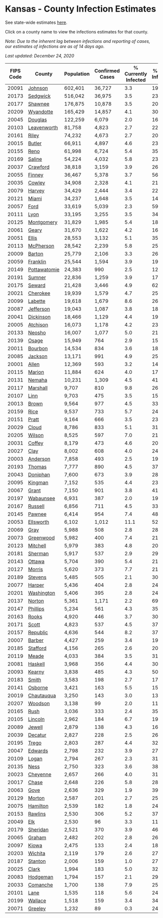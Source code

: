 # Kansas - County Infection Estimates

See state-wide estimates [here](/infections/us-ks).

Click on a county name to view the infections estimates for that county.

*Note: Due to the inherent lag between infections and reporting of cases, our estimates of infections are as of 14 days ago.*

*Last updated: December 24, 2020*

|   FIPS Code |                       County |   Population |   Confirmed Cases |   % Currently Infected |   % Total Infected |
|-------------|------------------------------|--------------|-------------------|------------------------|--------------------|
|       20091 |           [Johnson](johnson) |      602,401 |            36,727 |                    3.3 |               19.9 |
|       20173 |         [Sedgwick](sedgwick) |      516,042 |            36,975 |                    3.5 |               23.2 |
|       20177 |           [Shawnee](shawnee) |      176,875 |            10,878 |                    3.5 |               20.1 |
|       20209 |       [Wyandotte](wyandotte) |      165,429 |            14,857 |                    4.1 |               30.8 |
|       20045 |           [Douglas](douglas) |      122,259 |             6,079 |                    2.0 |               16.3 |
|       20103 |   [Leavenworth](leavenworth) |       81,758 |             4,823 |                    2.7 |               22.0 |
|       20161 |               [Riley](riley) |       74,232 |             4,673 |                    2.7 |               20.5 |
|       20015 |             [Butler](butler) |       66,911 |             4,897 |                    4.6 |               23.2 |
|       20155 |                 [Reno](reno) |       61,998 |             6,724 |                    5.4 |               35.2 |
|       20169 |             [Saline](saline) |       54,224 |             4,032 |                    5.8 |               23.1 |
|       20037 |         [Crawford](crawford) |       38,818 |             3,159 |                    3.9 |               26.2 |
|       20055 |             [Finney](finney) |       36,467 |             5,378 |                    3.7 |               56.3 |
|       20035 |             [Cowley](cowley) |       34,908 |             2,328 |                    4.1 |               21.2 |
|       20079 |             [Harvey](harvey) |       34,429 |             2,444 |                    3.4 |               22.8 |
|       20121 |               [Miami](miami) |       34,237 |             1,648 |                    3.5 |               14.9 |
|       20057 |                 [Ford](ford) |       33,619 |             5,039 |                    2.3 |               59.1 |
|       20111 |                 [Lyon](lyon) |       33,195 |             3,255 |                    3.5 |               34.5 |
|       20125 |     [Montgomery](montgomery) |       31,829 |             1,985 |                    5.4 |               18.9 |
|       20061 |               [Geary](geary) |       31,670 |             1,622 |                    4.2 |               16.3 |
|       20051 |               [Ellis](ellis) |       28,553 |             3,132 |                    5.1 |               35.4 |
|       20113 |       [McPherson](mcpherson) |       28,542 |             2,239 |                    5.8 |               25.5 |
|       20009 |             [Barton](barton) |       25,779 |             2,106 |                    3.3 |               26.6 |
|       20059 |         [Franklin](franklin) |       25,544 |             1,594 |                    3.9 |               19.9 |
|       20149 | [Pottawatomie](pottawatomie) |       24,383 |               990 |                    2.5 |               12.7 |
|       20191 |             [Sumner](sumner) |       22,836 |             1,259 |                    3.9 |               17.4 |
|       20175 |             [Seward](seward) |       21,428 |             3,446 |                    4.9 |               62.4 |
|       20021 |         [Cherokee](cherokee) |       19,939 |             1,579 |                    4.7 |               25.5 |
|       20099 |           [Labette](labette) |       19,618 |             1,679 |                    8.6 |               26.1 |
|       20087 |       [Jefferson](jefferson) |       19,043 |             1,087 |                    3.8 |               18.2 |
|       20041 |       [Dickinson](dickinson) |       18,466 |             1,129 |                    4.4 |               19.0 |
|       20005 |         [Atchison](atchison) |       16,073 |             1,178 |                    4.2 |               23.8 |
|       20133 |             [Neosho](neosho) |       16,007 |             1,077 |                    5.0 |               21.4 |
|       20139 |               [Osage](osage) |       15,949 |               764 |                    2.9 |               15.3 |
|       20011 |           [Bourbon](bourbon) |       14,534 |               834 |                    3.6 |               18.3 |
|       20085 |           [Jackson](jackson) |       13,171 |               991 |                    4.9 |               25.0 |
|       20001 |               [Allen](allen) |       12,369 |               593 |                    3.2 |               14.7 |
|       20115 |             [Marion](marion) |       11,884 |               624 |                    4.0 |               17.0 |
|       20131 |             [Nemaha](nemaha) |       10,231 |             1,309 |                    4.5 |               41.9 |
|       20117 |         [Marshall](marshall) |        9,707 |               810 |                    9.8 |               26.6 |
|       20107 |                 [Linn](linn) |        9,703 |               475 |                    3.5 |               15.5 |
|       20013 |               [Brown](brown) |        9,564 |               977 |                    4.5 |               33.2 |
|       20159 |                 [Rice](rice) |        9,537 |               733 |                    5.7 |               24.2 |
|       20151 |               [Pratt](pratt) |        9,164 |               666 |                    3.5 |               23.5 |
|       20029 |               [Cloud](cloud) |        8,786 |               833 |                    5.1 |               31.0 |
|       20205 |             [Wilson](wilson) |        8,525 |               597 |                    7.0 |               21.5 |
|       20031 |             [Coffey](coffey) |        8,179 |               473 |                    4.6 |               20.5 |
|       20027 |                 [Clay](clay) |        8,002 |               608 |                    4.0 |               24.2 |
|       20003 |         [Anderson](anderson) |        7,858 |               493 |                    2.5 |               19.9 |
|       20193 |             [Thomas](thomas) |        7,777 |               890 |                    4.5 |               37.1 |
|       20043 |         [Doniphan](doniphan) |        7,600 |               673 |                    3.9 |               28.4 |
|       20095 |           [Kingman](kingman) |        7,152 |               535 |                    4.4 |               23.9 |
|       20067 |               [Grant](grant) |        7,150 |               901 |                    3.8 |               41.8 |
|       20197 |       [Wabaunsee](wabaunsee) |        6,931 |               387 |                    2.0 |               19.3 |
|       20167 |           [Russell](russell) |        6,856 |               711 |                    4.5 |               33.6 |
|       20145 |             [Pawnee](pawnee) |        6,414 |               954 |                    7.4 |               48.6 |
|       20053 |       [Ellsworth](ellsworth) |        6,102 |             1,012 |                   11.1 |               52.9 |
|       20069 |                 [Gray](gray) |        5,988 |               508 |                    2.8 |               28.4 |
|       20073 |       [Greenwood](greenwood) |        5,982 |               400 |                    7.4 |               21.8 |
|       20123 |         [Mitchell](mitchell) |        5,979 |               383 |                    4.8 |               20.4 |
|       20181 |           [Sherman](sherman) |        5,917 |               537 |                    2.9 |               29.4 |
|       20143 |             [Ottawa](ottawa) |        5,704 |               390 |                    5.4 |               21.9 |
|       20127 |             [Morris](morris) |        5,620 |               373 |                    7.7 |               21.2 |
|       20189 |           [Stevens](stevens) |        5,485 |               505 |                    2.1 |               30.9 |
|       20077 |             [Harper](harper) |        5,436 |               404 |                    2.8 |               24.1 |
|       20201 |     [Washington](washington) |        5,406 |               395 |                    2.8 |               24.3 |
|       20137 |             [Norton](norton) |        5,361 |             1,171 |                    2.2 |               69.9 |
|       20147 |         [Phillips](phillips) |        5,234 |               561 |                    4.3 |               35.0 |
|       20163 |               [Rooks](rooks) |        4,920 |               446 |                    3.7 |               30.4 |
|       20171 |               [Scott](scott) |        4,823 |               537 |                    4.5 |               37.3 |
|       20157 |         [Republic](republic) |        4,636 |               544 |                    8.2 |               37.5 |
|       20007 |             [Barber](barber) |        4,427 |               259 |                    3.4 |               19.2 |
|       20185 |         [Stafford](stafford) |        4,156 |               265 |                    2.6 |               20.7 |
|       20119 |               [Meade](meade) |        4,033 |               384 |                    3.5 |               31.5 |
|       20081 |           [Haskell](haskell) |        3,968 |               356 |                    4.4 |               30.1 |
|       20093 |             [Kearny](kearny) |        3,838 |               485 |                    4.3 |               50.2 |
|       20183 |               [Smith](smith) |        3,583 |               198 |                    2.7 |               17.9 |
|       20141 |           [Osborne](osborne) |        3,421 |               163 |                    5.5 |               15.8 |
|       20019 |     [Chautauqua](chautauqua) |        3,250 |               143 |                    3.0 |               13.6 |
|       20207 |           [Woodson](woodson) |        3,138 |                99 |                    2.0 |               11.0 |
|       20165 |                 [Rush](rush) |        3,036 |               333 |                    2.4 |               35.8 |
|       20105 |           [Lincoln](lincoln) |        2,962 |               184 |                    6.7 |               19.1 |
|       20089 |             [Jewell](jewell) |        2,879 |               138 |                    4.3 |               16.1 |
|       20039 |           [Decatur](decatur) |        2,827 |               228 |                    2.5 |               26.3 |
|       20195 |               [Trego](trego) |        2,803 |               287 |                    4.4 |               32.7 |
|       20047 |           [Edwards](edwards) |        2,798 |               232 |                    3.9 |               27.4 |
|       20109 |               [Logan](logan) |        2,794 |               267 |                    2.3 |               31.1 |
|       20135 |                 [Ness](ness) |        2,750 |               323 |                    3.6 |               38.1 |
|       20023 |         [Cheyenne](cheyenne) |        2,657 |               266 |                    4.0 |               31.5 |
|       20017 |               [Chase](chase) |        2,648 |               226 |                    5.8 |               28.1 |
|       20063 |                 [Gove](gove) |        2,636 |               329 |                    1.9 |               39.9 |
|       20129 |             [Morton](morton) |        2,587 |               201 |                    2.7 |               25.8 |
|       20075 |         [Hamilton](hamilton) |        2,539 |               182 |                    1.8 |               24.2 |
|       20153 |           [Rawlins](rawlins) |        2,530 |               306 |                    5.2 |               37.7 |
|       20049 |                   [Elk](elk) |        2,530 |                96 |                    3.3 |               11.5 |
|       20179 |         [Sheridan](sheridan) |        2,521 |               370 |                    3.9 |               46.6 |
|       20065 |             [Graham](graham) |        2,482 |               202 |                    2.8 |               26.6 |
|       20097 |               [Kiowa](kiowa) |        2,475 |               133 |                    2.4 |               18.0 |
|       20203 |           [Wichita](wichita) |        2,119 |               179 |                    2.6 |               27.7 |
|       20187 |           [Stanton](stanton) |        2,006 |               159 |                    1.0 |               27.9 |
|       20025 |               [Clark](clark) |        1,994 |               183 |                    5.0 |               32.4 |
|       20083 |         [Hodgeman](hodgeman) |        1,794 |               157 |                    2.1 |               29.4 |
|       20033 |         [Comanche](comanche) |        1,700 |               138 |                    7.9 |               25.8 |
|       20101 |                 [Lane](lane) |        1,535 |               118 |                    5.6 |               24.9 |
|       20199 |           [Wallace](wallace) |        1,518 |               159 |                    3.4 |               34.6 |
|       20071 |           [Greeley](greeley) |        1,232 |                89 |                    0.3 |               24.2 |